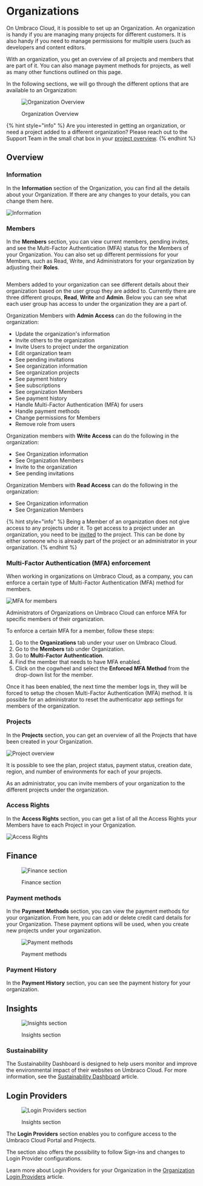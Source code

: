 # Organizations

On Umbraco Cloud, it is possible to set up an Organization. An organization is handy if you are managing many projects for different customers. It is also handy if you need to manage permissions for multiple users (such as developers and content editors.

With an organization, you get an overview of all projects and members that are part of it. You can also manage payment methods for projects, as well as many other functions outlined on this page.

In the following sections, we will go through the different options that are available to an Organization:

<figure><img src="../../../.gitbook/assets/org-menu-overview.png" alt="Organization Overview"><figcaption><p>Organization Overview</p></figcaption></figure>

{% hint style="info" %}
Are you interested in getting an organization, or need a project added to a different organization? Please reach out to the Support Team in the small chat box in your [project overview](https://www.s1.umbraco.io/projects).
{% endhint %}

## Overview

### Information

In the **Information** section of the Organization, you can find all the details about your Organization. If there are any changes to your details, you can change them here.

![Information](../images/Information-v10.png)

### Members

In the **Members** section, you can view current members, pending invites, and see the Multi-Factor Authentication (MFA) status for the Members of your Organization. You can also set up different permissions for your Members, such as Read, Write, and Administrators for your organization by adjusting their **Roles**.

<figure><img src="../../../../.gitbook/assets/members.png" alt=""><figcaption></figcaption></figure>

Members added to your organization can see different details about their organization based on the user group they are added to. Currently there are three different groups, **Read**, **Write** and **Admin**. Below you can see what each user group has access to under the organization they are a part of.

Organization Members with **Admin Access** can do the following in the organization:

* Update the organization's information
* Invite others to the organization
* Invite Users to project under the organization
* Edit organization team
* See pending invitations
* See organization information
* See organization projects
* See payment history
* See subscriptions
* See organization Members
* See payment history
* Handle Multi-Factor Authentication (MFA) for users
* Handle payment methods
* Change permissions for Members
* Remove role from users

Organization members with **Write Access** can do the following in the organization:

* See Organization information
* See Organization Members
* Invite to the organization
* See pending invitations

Organization Members with **Read Access** can do the following in the organization:

* See Organization information
* See Organization Members

{% hint style="info" %}
Being a Member of an organization does not give access to any projects under it. To get access to a project under an organization, you need to be [invited](../project-features/users-on-cloud.md) to the project. This can be done by either someone who is already part of the project or an administrator in your organization.
{% endhint %}

### Multi-Factor Authentication (MFA) enforcement

When working in organizations on Umbraco Cloud, as a company, you can enforce a certain type of Multi-Factor Authentication (MFA) method for members.

![MFA for members](../images/mfa-page.png)

Administrators of Organizations on Umbraco Cloud can enforce MFA for specific members of their organization.

To enforce a certain MFA for a member, follow these steps:

1. Go to the **Organizations** tab under your user on Umbraco Cloud.
2. Go to the **Members** tab under Organization.
3. Go to **Multi-Factor Authentication**.
4. Find the member that needs to have MFA enabled.
5. Click on the cogwheel and select the **Enforced MFA Method** from the drop-down list for the member.

Once it has been enabled, the next time the member logs in, they will be forced to setup the chosen Multi-Factor Authentication (MFA) method. It is possible for an administrator to reset the authenticator app settings for members of the organization.

### Projects

In the **Projects** section, you can get an overview of all the Projects that have been created in your Organization.

![Project overview](../images/org-projects.png)

It is possible to see the plan, project status, payment status, creation date, region, and number of environments for each of your projects.

As an administrator, you can invite members of your organization to the different projects under the organization.

### Access Rights

In the **Access Rights** section, you can get a list of all the Access Rights your Members have to each Project in your Organization.

![Access Rights](../images/Access_rights-v10.png)

## Finance

<figure><img src="../../../.gitbook/assets/org-menu-finance.png" alt="Finance section"><figcaption><p>Finance section</p></figcaption></figure>

### Payment methods

In the **Payment Methods** section, you can view the payment methods for your organization. From here, you can add or delete credit card details for your Organization. These payment options will be used, when you create new projects under your organization.

<figure><img src="../../../.gitbook/assets/image (60).png" alt="Payment methods"><figcaption><p>Payment methods</p></figcaption></figure>

### Payment History

In the **Payment History** section, you can see the payment history for your organization.

## Insights
<figure><img src="../../../.gitbook/assets/org-menu-insights.png" alt="Insights section"><figcaption><p>Insights section</p></figcaption></figure>

### Sustainability

The Sustainability Dashboard is designed to help users monitor and improve the environmental impact of their websites on Umbraco Cloud. For more information, see the [Sustainability Dashboard](../../../optimize-and-maintain-your-site/monitor-and-troubleshoot/sustainability-dashboard.md) article.

## Login Providers

<figure><img src="../../../.gitbook/assets/org-menu-login-providers.png" alt="Login Providers section"><figcaption><p>Insights section</p></figcaption></figure>

The **Login Providers** section enables you to configure access to the Umbraco Cloud Portal and Projects.

The section also offers the possibility to follow Sign-ins and changes to Login Provider configurations.

Learn more about Login Providers for your Organization in the [Organization Login Providers](organization-login-providers.md) article.
